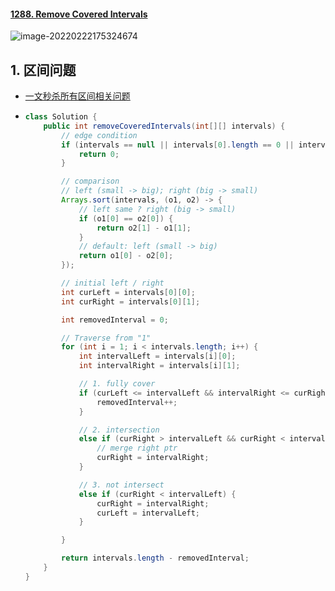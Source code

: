 #### [1288. Remove Covered Intervals](https://leetcode-cn.com/problems/remove-covered-intervals/)

![image-20220222175324674](https://raw.githubusercontent.com/TWDH/Leetcode-From-Zero/pictures/img/image-20220222175324674.png)

## 1.  区间问题

- [一文秒杀所有区间相关问题](https://mp.weixin.qq.com/s?__biz=MzAxODQxMDM0Mw==&mid=2247487316&idx=1&sn=95cfbbd24f1cb5d8c07c71c2ba15246a&chksm=9bd7f15caca0784ab7bce7f36a6eb9118de2a573515a99948168ed93b25069a3b7bf85cf50a5&scene=178&cur_album_id=2122021012031569922#rd)

- ```java
  class Solution {
      public int removeCoveredIntervals(int[][] intervals) {
          // edge condition
          if (intervals == null || intervals[0].length == 0 || intervals[0] == null || intervals[0].length == 0) {
              return 0;
          }
  
          // comparison
          // left (small -> big); right (big -> small)
          Arrays.sort(intervals, (o1, o2) -> {
              // left same ? right (big -> small)
              if (o1[0] == o2[0]) {
                  return o2[1] - o1[1];
              }
              // default: left (small -> big)
              return o1[0] - o2[0];
          });
  
          // initial left / right
          int curLeft = intervals[0][0];
          int curRight = intervals[0][1];
  
          int removedInterval = 0;
  
          // Traverse from "1"
          for (int i = 1; i < intervals.length; i++) {
              int intervalLeft = intervals[i][0];
              int intervalRight = intervals[i][1];
  
              // 1. fully cover
              if (curLeft <= intervalLeft && intervalRight <= curRight) {
                  removedInterval++;
              }
  
              // 2. intersection
              else if (curRight > intervalLeft && curRight < intervalRight) {
                  // merge right ptr
                  curRight = intervalRight;
              }
  
              // 3. not intersect
              else if (curRight < intervalLeft) {
                  curRight = intervalRight;
                  curLeft = intervalLeft;
              }
  
          }
  
          return intervals.length - removedInterval;
      }
  }
  ```



